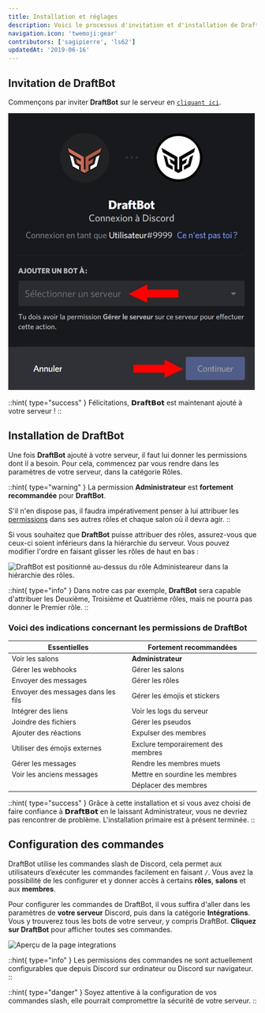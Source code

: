 ```yaml
---
title: Installation et réglages
description: Voici le processus d'invitation et d'installation de DraftBot.
navigation.icon: 'twemoji:gear'
contributors: ['sagipierre', 'ls62']
updatedAt: '2019-06-16'
---
```


## Invitation de DraftBot

Commençons par inviter **DraftBot** sur le serveur en [`cliquant ici`](/invite).

![Connectez-vous si nécessaire puis choisissez votre serveur. Enfin, cliquez sur « Autoriser ».](./assets/installation/add.jpg)

::hint{ type="success" }
  Félicitations, 𝗗𝗿𝗮𝗳𝘁𝗕𝗼𝘁 est maintenant ajouté à votre serveur !
::

## Installation de DraftBot

Une fois **DraftBot** ajouté à votre serveur, il faut lui donner les permissions dont il a besoin. Pour cela, commencez par vous rendre dans les paramètres de votre serveur, dans la catégorie Rôles.

::hint{ type="warning" }
  La permission **Administrateur**  est **fortement recommandée** pour **DraftBot**.

  S'il n'en dispose pas, il faudra impérativement penser à lui attribuer les [permissions](#voici-des-indications-concernant-les-permissions-de-draftbot) dans ses autres rôles et chaque salon où il devra agir.
::

Si vous souhaitez que **DraftBot** puisse attribuer des rôles, assurez-vous que ceux-ci soient inférieurs dans la hiérarchie du serveur. Vous pouvez modifier l'ordre en faisant glisser les rôles de haut en bas :

![DraftBot est positionné au-dessus du rôle Administeareur dans la hiérarchie des rôles.](../assets/installation/role.png)

::hint{ type="info" }
  Dans notre cas par exemple, **DraftBot** sera capable d'attribuer les Deuxième, Troisième et Quatrième rôles, mais ne pourra pas donner le Premier rôle.
::

### Voici des indications concernant les permissions de DraftBot

| Essentielles | Fortement recommandées |
|--------------|------------------------|
| Voir les salons | **Administrateur** |
| Gérer les webhooks | Gérer les salons |
| Envoyer des messages | Gérer les rôles |
| Envoyer des messages dans les fils | Gérer les émojis et stickers |
| Intégrer des liens | Voir les logs du serveur |
| Joindre des fichiers | Gérer les pseudos |
| Ajouter des réactions | Expulser des membres |
| Utiliser des émojis externes | Exclure temporairement des membres |
| Gérer les messages | Rendre les membres muets |
| Voir les anciens messages | Mettre en sourdine les membres |
|  | Déplacer des membres |

::hint{ type="success" }
  Grâce à cette installation et si vous avez choisi de faire confiance à 𝗗𝗿𝗮𝗳𝘁𝗕𝗼𝘁 en le laissant Administrateur, vous ne devriez pas rencontrer de problème. L'installation primaire est à présent terminée.
::


## Configuration des commandes
DraftBot utilise les commandes slash de Discord, cela permet aux utilisateurs d’exécuter les commandes facilement en faisant `/`. Vous avez la possibilité de les configurer et y donner accès à certains **rôles**, **salons** et aux **membres**.

Pour configurer les commandes de DraftBot, il vous suffira d'aller dans les paramètres de **votre serveur** Discord, puis dans la catégorie **Intégrations**. Vous y trouverez tous les bots de votre serveur, y compris DraftBot. **Cliquez sur DraftBot** pour afficher toutes ses commandes.

![Aperçu de la page integrations](../assets/installation/preview_integrations.png)

::hint{ type="info" }
  Les permissions des commandes ne sont actuellement configurables que depuis Discord sur ordinateur ou Discord sur navigateur.
::

::hint{ type="danger" }
  Soyez attentive à la configuration de vos commandes slash, elle pourrait compromettre la sécurité de votre serveur.
::



